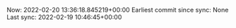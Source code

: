 Now: 2022-02-20 13:36:18.845219+00:00 Earliest commit since sync: None Last sync: 2022-02-19 10:46:45+00:00
